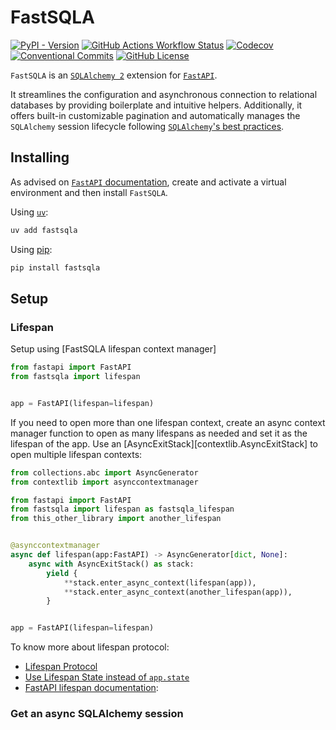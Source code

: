 # FastSQLA

[![PyPI - Version](https://img.shields.io/pypi/v/FastSQLA?color=brightgreen)](https://pypi.org/project/FastSQLA/)
[![GitHub Actions Workflow Status](https://img.shields.io/github/actions/workflow/status/hadrien/fastsqla/ci.yml?branch=main&logo=github&label=CI)](https://github.com/hadrien/FastSQLA/actions?query=branch%3Amain+event%3Apush)
[![Codecov](https://img.shields.io/codecov/c/github/hadrien/fastsqla?token=XK3YT60MWK&logo=codecov)](https://codecov.io/gh/hadrien/FastSQLA)
[![Conventional Commits](https://img.shields.io/badge/Conventional%20Commits-1.0.0-brightgreen.svg)](https://conventionalcommits.org)
[![GitHub License](https://img.shields.io/github/license/hadrien/fastsqla)](https://github.com/hadrien/FastSQLA/blob/main/LICENSE)

`FastSQLA` is an [`SQLAlchemy 2`](https://docs.sqlalchemy.org/en/20/) extension for
[`FastAPI`](https://fastapi.tiangolo.com/).

It streamlines the configuration and asynchronous connection to relational databases by
providing boilerplate and intuitive helpers. Additionally, it offers built-in
customizable pagination and automatically manages the `SQLAlchemy` session lifecycle
following [`SQLAlchemy`'s best practices](https://docs.sqlalchemy.org/en/20/orm/session_basics.html#when-do-i-construct-a-session-when-do-i-commit-it-and-when-do-i-close-it).

## Installing

As advised on [`FastAPI` documentation](https://fastapi.tiangolo.com/virtual-environments/),
create and activate a virtual environment and then install `FastSQLA`.

Using [`uv`](https://docs.astral.sh/uv):

```bash
uv add fastsqla
```

Using [pip](https://pip.pypa.io/en/stable/):

```bash
pip install fastsqla
```

## Setup

### Lifespan

Setup using [FastSQLA lifespan context manager]

```python
from fastapi import FastAPI
from fastsqla import lifespan


app = FastAPI(lifespan=lifespan)
```

If you need to open more than one lifespan context, create an async context manager
function to open as many lifespans as needed and set it as the lifespan of the app.
Use an [AsyncExitStack][contextlib.AsyncExitStack] to open multiple lifespan contexts:

```python
from collections.abc import AsyncGenerator
from contextlib import asynccontextmanager

from fastapi import FastAPI
from fastsqla import lifespan as fastsqla_lifespan
from this_other_library import another_lifespan


@asynccontextmanager
async def lifespan(app:FastAPI) -> AsyncGenerator[dict, None]:
    async with AsyncExitStack() as stack:
        yield {
            **stack.enter_async_context(lifespan(app)),
            **stack.enter_async_context(another_lifespan(app)),
        }


app = FastAPI(lifespan=lifespan)
```

To know more about lifespan protocol:

* [Lifespan Protocol](https://asgi.readthedocs.io/en/latest/specs/lifespan.html)
* [Use Lifespan State instead of `app.state`](https://github.com/Kludex/fastapi-tips?tab=readme-ov-file#6-use-lifespan-state-instead-of-appstate)
* [FastAPI lifespan documentation](https://fastapi.tiangolo.com/advanced/events/):


### Get an async SQLAlchemy session


